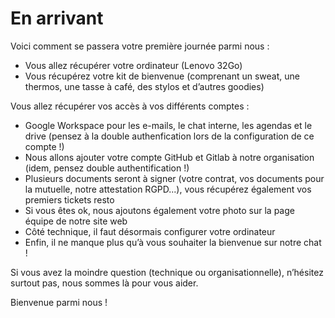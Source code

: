 # En arrivant

Voici comment se passera votre première journée parmi nous :

- Vous allez récupérer votre ordinateur (Lenovo 32Go)
- Vous récupérez votre kit de bienvenue (comprenant un sweat, une thermos, une tasse à café, des stylos et d’autres goodies)

Vous allez récupérer vos accès à vos différents comptes :

- Google Workspace pour les e-mails, le chat interne, les agendas et le drive (pensez à la double authenfication lors de la configuration de ce compte !)
- Nous allons ajouter votre compte GitHub et Gitlab à notre organisation (idem, pensez double authentification !)
- Plusieurs documents seront à signer (votre contrat, vos documents pour la mutuelle, notre attestation RGPD...), vous récupérez également vos premiers tickets resto
- Si vous êtes ok, nous ajoutons également votre photo sur la page équipe de notre site web
- Côté technique, il faut désormais configurer votre ordinateur
- Enfin, il ne manque plus qu’à vous souhaiter la bienvenue sur notre chat !

Si vous avez la moindre question (technique ou organisationnelle), n’hésitez surtout pas, nous sommes là pour vous aider.

Bienvenue parmi nous !